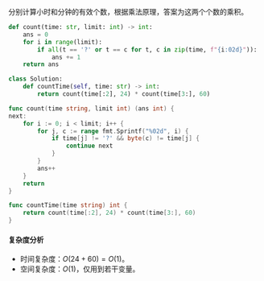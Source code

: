 分别计算小时和分钟的有效个数，根据乘法原理，答案为这两个个数的乘积。

```py [sol1-Python3]
def count(time: str, limit: int) -> int:
    ans = 0
    for i in range(limit):
        if all(t == '?' or t == c for t, c in zip(time, f"{i:02d}")):
            ans += 1
    return ans

class Solution:
    def countTime(self, time: str) -> int:
        return count(time[:2], 24) * count(time[3:], 60)
```

```go [sol1-Go]
func count(time string, limit int) (ans int) {
next:
	for i := 0; i < limit; i++ {
		for j, c := range fmt.Sprintf("%02d", i) {
			if time[j] != '?' && byte(c) != time[j] {
				continue next
			}
		}
		ans++
	}
	return
}

func countTime(time string) int {
	return count(time[:2], 24) * count(time[3:], 60)
}
```

#### 复杂度分析

- 时间复杂度：$O(24+60)=O(1)$。
- 空间复杂度：$O(1)$，仅用到若干变量。
